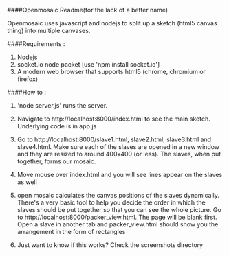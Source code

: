 ####Openmosaic Readme(for the lack of a better name)

Openmosaic uses javascript and nodejs to split up a sketch (html5 canvas thing) into multiple canvases.


####Requirements :

1) Nodejs
2) socket.io node packet [use 'npm install socket.io']
3) A modern web browser that supports html5 (chrome, chromium or firefox)

####How to :

1) 'node server.js' runs the server.

2) Navigate to http://localhost:8000/index.html to see the main sketch. Underlying code is in app.js

3) Go to http://localhost:8000/slave1.html, slave2.html, slave3.html and slave4.html. Make sure each of the slaves are opened in a new window and they are resized to around 400x400 (or less). The slaves, when put together, forms our mosaic.

4) Move mouse over index.html and you will see lines appear on the slaves as well

5) open mosaic calculates the canvas positions of the slaves dynamically. There's a very basic tool to help you decide the order in which the slaves should be put together so that you can see the whole picture. Go to http://localhost:8000/packer_view.html. The page will be blank first. Open a slave in another tab and packer_view.html should show you the arrangement in the form of rectangles

6) Just want to know if this works? Check the screenshots directory
